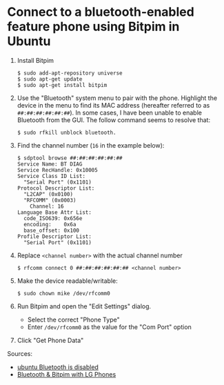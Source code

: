 # Connect to a bluetooth-enabled feature phone using Bitpim in Ubuntu

1. Install Bitpim

       $ sudo add-apt-repository universe
       $ sudo apt-get update
       $ sudo apt-get install bitpim

2. Use the "Bluetooth" system menu to pair with the phone. Highlight the device
   in the menu to find its MAC address (hereafter referred to as
   `##:##:##:##:##:##`). In some cases, I have been unable to enable Bluetooth
   from the GUI. The follow command seems to resolve that:

       $ sudo rfkill unblock bluetooth.

3. Find the channel number (`16` in the example below):

       $ sdptool browse ##:##:##:##:##:##
       Service Name: BT DIAG
       Service RecHandle: 0x10005
       Service Class ID List:
         "Serial Port" (0x1101)
       Protocol Descriptor List:
         "L2CAP" (0x0100)
         "RFCOMM" (0x0003)
           Channel: 16
       Language Base Attr List:
         code_ISO639: 0x656e
         encoding:    0x6a
         base_offset: 0x100
       Profile Descriptor List:
         "Serial Port" (0x1101)

4. Replace `<channel number>` with the actual channel number

       $ rfcomm connect 0 ##:##:##:##:##:## <channel number>

5. Make the device readable/writable:

       $ sudo chown mike /dev/rfcomm0

6. Run Bitpim and open the "Edit Settings" dialog.
   - Select the correct "Phone Type"
   - Enter `/dev/rfcomm0` as the value for the "Com Port" option
7. Click "Get Phone Data"

Sources:

- [ubuntu Bluetooth is
  disabled](http://linuxhacks.in/2014/05/ubuntu-bluetooth-is-disabled.html)
- [Bluetooth & Bitpim with LG
  Phones](http://ubuntuforums.org/showthread.php?t=885765)
